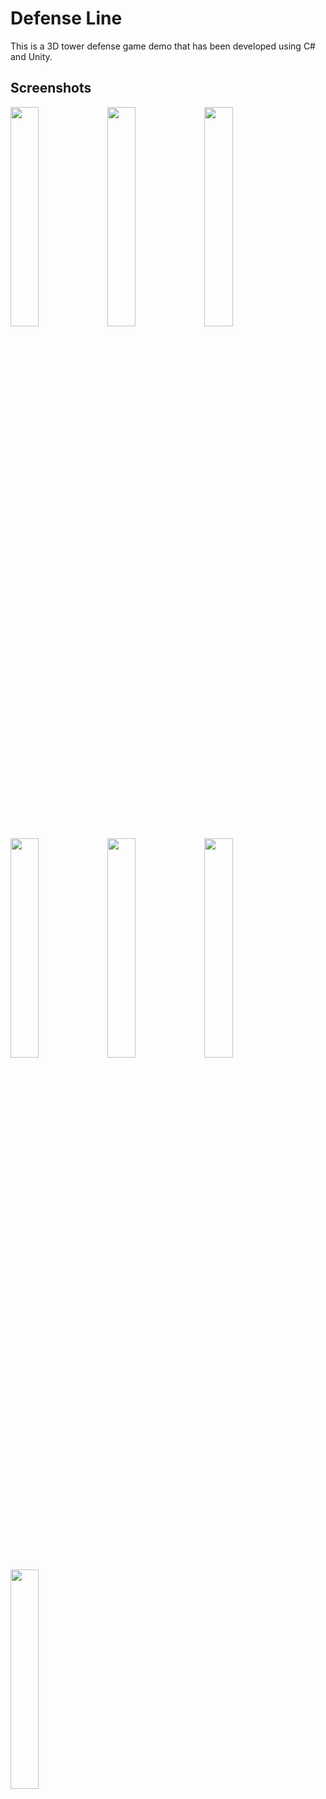 # Defense Line 

This is a 3D tower defense game demo that has been developed using C# and Unity.

## Screenshots

<img src="https://user-images.githubusercontent.com/81609259/216766633-1aa10e7b-826a-4c30-b1b6-e860f9035ce7.JPG" width="30%"> <img src="https://user-images.githubusercontent.com/81609259/216766605-74b5836b-0bfb-4182-b580-aa140ce78714.png" width="30%"> <img src="https://user-images.githubusercontent.com/81609259/216766608-f4c82ae4-9e4a-4f9f-a026-a43145288582.png" width="30%"> <img src="https://user-images.githubusercontent.com/81609259/216766612-bcc735c5-8490-4d8d-9b73-9f9124f4ac99.png" width="30%"> <img src="https://user-images.githubusercontent.com/81609259/216766667-9d98f008-26df-43ca-8aff-4c9ed2a6f2bb.png" width="30%"> <img src="https://user-images.githubusercontent.com/81609259/216766670-f9d0e496-c0f3-4181-9f0c-7a191babfc66.png" width="30%"> <img src="https://user-images.githubusercontent.com/81609259/216766645-94f5e3cb-54cc-414f-b2bd-77c283036c31.png" width="30%">

